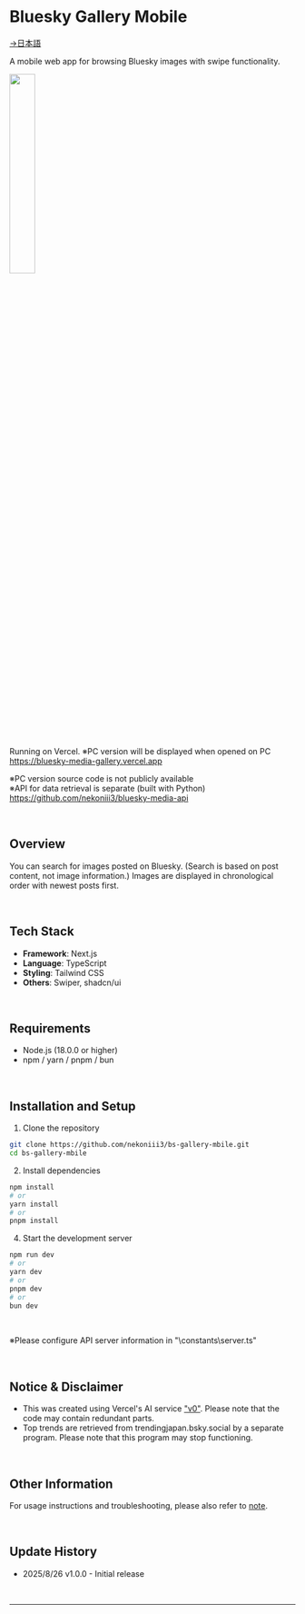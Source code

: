 # Bluesky Gallery Mobile

[→日本語](./docs/README_JP.md)

A mobile web app for browsing Bluesky images with swipe functionality.
<br>

<img src="./docs/sample.gif" width="30%">

<br>

Running on Vercel. ※PC version will be displayed when opened on PC<br>
https://bluesky-media-gallery.vercel.app



※PC version source code is not publicly available<br>
※API for data retrieval is separate (built with Python)<br>
https://github.com/nekoniii3/bluesky-media-api

<br>

## Overview

You can search for images posted on Bluesky. (Search is based on post content, not image information.) Images are displayed in chronological order with newest posts first.

<br>

## Tech Stack

- **Framework**: Next.js
- **Language**: TypeScript
- **Styling**: Tailwind CSS
- **Others**: Swiper, shadcn/ui

<br>

## Requirements

- Node.js (18.0.0 or higher)
- npm / yarn / pnpm / bun

<br>

## Installation and Setup

1. Clone the repository
```bash
git clone https://github.com/nekoniii3/bs-gallery-mbile.git
cd bs-gallery-mbile
```

2. Install dependencies
```bash
npm install
# or
yarn install
# or
pnpm install
```

4. Start the development server
```bash
npm run dev
# or
yarn dev
# or
pnpm dev
# or
bun dev
```

<br>

※Please configure API server information in "\constants\server.ts"

<br>

## Notice & Disclaimer
- This was created using Vercel's AI service ["v0"](https://v0.app). Please note that the code may contain redundant parts.
- Top trends are retrieved from trendingjapan.bsky.social by a separate program. Please note that this program may stop functioning.

<br>

## Other Information

For usage instructions and troubleshooting, please also refer to [note](https://note.com/nekoniii3/n/n1c337bec8e61).

<br>

## Update History

- 2025/8/26  v1.0.0 - Initial release

<br>

---